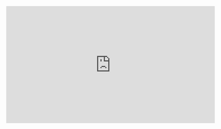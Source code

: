 <iframe width="560" height="315" src="https://www.youtube.com/embed/OgaPWCv0qtg" frameborder="0" allow="accelerometer; autoplay; clipboard-write; encrypted-media; gyroscope; picture-in-picture" allowfullscreen></iframe>
